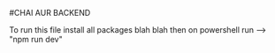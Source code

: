 #CHAI AUR BACKEND

To run this file
    install all packages blah blah
    then on powershell run --> "npm run dev"